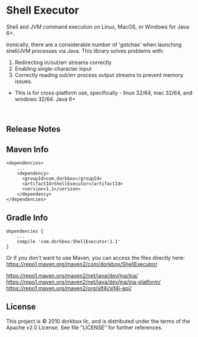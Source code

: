 Shell Executor
==============

Shell and JVM command execution on Linux, MacOS, or Windows for Java 6+.

 
Ironically, there are a considerable number of 'gotchas' when launching shell/JVM processes via Java. This library solves problems with:
1. Redirecting in/out/err streams correctly
1. Enabling single-character input
1. Correctly reading out/err process output streams to prevent memory issues.

- This is for cross-platform use, specifically - linux 32/64, mac 32/64, and windows 32/64. Java 6+


&nbsp; 
&nbsp; 

Release Notes 
---------
 
  
Maven Info
---------
```
<dependencies>
    ...
    <dependency>
      <groupId>com.dorkbox</groupId>
      <artifactId>ShellExecutor</artifactId>
      <version>1.1</version>
    </dependency>
</dependencies>
```

Gradle Info
---------
````
dependencies {
    ...
    compile 'com.dorkbox:ShellExecutor:1.1'
}
````

Or if you don't want to use Maven, you can access the files directly here:  
https://repo1.maven.org/maven2/com/dorkbox/ShellExecutor/  


https://repo1.maven.org/maven2/net/java/dev/jna/jna/  
https://repo1.maven.org/maven2/net/java/dev/jna/jna-platform/  
https://repo1.maven.org/maven2/org/slf4j/slf4j-api/    

License
---------
This project is © 2010 dorkbox llc, and is distributed under the terms of the Apache v2.0 License. See file "LICENSE" for further references.

